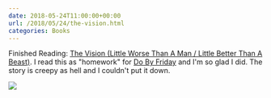 ```yaml
---
date: 2018-05-24T11:00:00+00:00
url: /2018/05/24/the-vision.html
categories: Books
---
```

Finished Reading: [The Vision (Little Worse Than A Man / Little Better Than A Beast)](https://comicspriceguide.com/titles/vision/vkxuh). I read this as "homework" for [Do By Friday](http://dobyfriday.com/80) and I'm so glad I did. The story is creepy as hell and I couldn't put it down.

![](https://rknightuk.s3.us-east-1.amazonaws.com/almanac/vision-cover.jpg)
